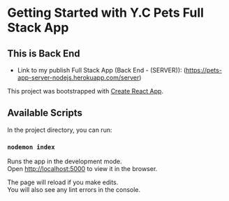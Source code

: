 # Getting Started with Y.C Pets Full Stack App

## This is Back End

- Link to my publish Full Stack App (Back End - (SERVER)): (https://pets-app-server-nodejs.herokuapp.com/server)

This project was bootstrapped with [Create React App](https://github.com/facebook/create-react-app).

## Available Scripts

In the project directory, you can run:

### `nodemon index`

Runs the app in the development mode.\
Open [http://localhost:5000](http://localhost:5000) to view it in the browser.

The page will reload if you make edits.\
You will also see any lint errors in the console.
